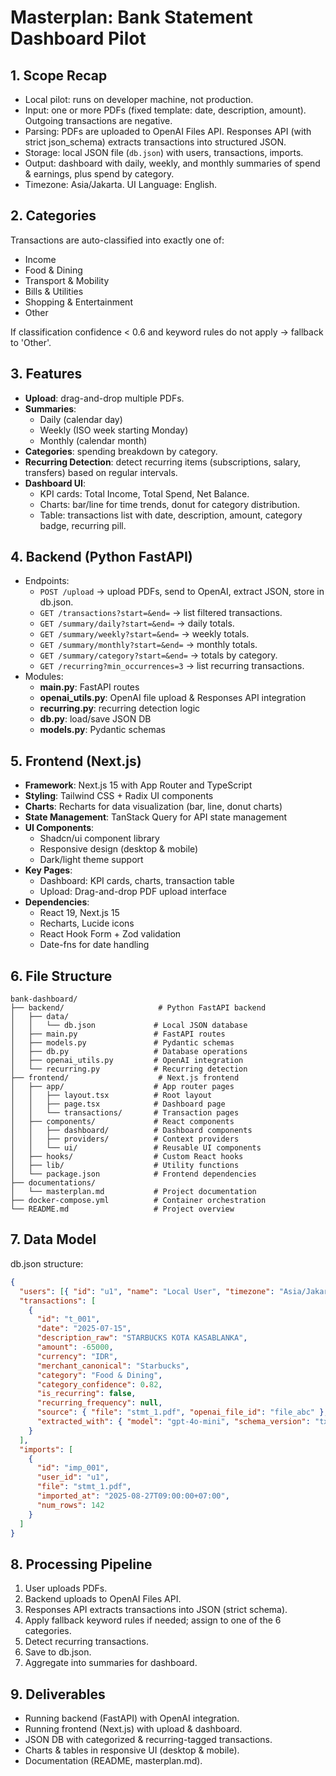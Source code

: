 # Masterplan: Bank Statement Dashboard Pilot

## 1. Scope Recap
- Local pilot: runs on developer machine, not production.
- Input: one or more PDFs (fixed template: date, description, amount). Outgoing transactions are negative.
- Parsing: PDFs are uploaded to OpenAI Files API. Responses API (with strict json_schema) extracts transactions into structured JSON.
- Storage: local JSON file (`db.json`) with users, transactions, imports.
- Output: dashboard with daily, weekly, and monthly summaries of spend & earnings, plus spend by category.
- Timezone: Asia/Jakarta. UI Language: English.

## 2. Categories
Transactions are auto-classified into exactly one of:
- Income
- Food & Dining
- Transport & Mobility
- Bills & Utilities
- Shopping & Entertainment
- Other

If classification confidence < 0.6 and keyword rules do not apply → fallback to 'Other'.

## 3. Features
- **Upload**: drag-and-drop multiple PDFs.
- **Summaries**:
  - Daily (calendar day)
  - Weekly (ISO week starting Monday)
  - Monthly (calendar month)
- **Categories**: spending breakdown by category.
- **Recurring Detection**: detect recurring items (subscriptions, salary, transfers) based on regular intervals.
- **Dashboard UI**:
  - KPI cards: Total Income, Total Spend, Net Balance.
  - Charts: bar/line for time trends, donut for category distribution.
  - Table: transactions list with date, description, amount, category badge, recurring pill.

## 4. Backend (Python FastAPI)
- Endpoints:
  - `POST /upload` → upload PDFs, send to OpenAI, extract JSON, store in db.json.
  - `GET /transactions?start=&end=` → list filtered transactions.
  - `GET /summary/daily?start=&end=` → daily totals.
  - `GET /summary/weekly?start=&end=` → weekly totals.
  - `GET /summary/monthly?start=&end=` → monthly totals.
  - `GET /summary/category?start=&end=` → totals by category.
  - `GET /recurring?min_occurrences=3` → list recurring transactions.
- Modules:
  - **main.py**: FastAPI routes
  - **openai_utils.py**: OpenAI file upload & Responses API integration
  - **recurring.py**: recurring detection logic
  - **db.py**: load/save JSON DB
  - **models.py**: Pydantic schemas

## 5. Frontend (Next.js)
- **Framework**: Next.js 15 with App Router and TypeScript
- **Styling**: Tailwind CSS + Radix UI components
- **Charts**: Recharts for data visualization (bar, line, donut charts)
- **State Management**: TanStack Query for API state management
- **UI Components**: 
  - Shadcn/ui component library
  - Responsive design (desktop & mobile)
  - Dark/light theme support
- **Key Pages**:
  - Dashboard: KPI cards, charts, transaction table
  - Upload: Drag-and-drop PDF upload interface
- **Dependencies**:
  - React 19, Next.js 15
  - Recharts, Lucide icons
  - React Hook Form + Zod validation
  - Date-fns for date handling

## 6. File Structure
```
bank-dashboard/
├── backend/                     # Python FastAPI backend
│   ├── data/
│   │   └── db.json             # Local JSON database
│   ├── main.py                 # FastAPI routes
│   ├── models.py               # Pydantic schemas
│   ├── db.py                   # Database operations
│   ├── openai_utils.py         # OpenAI integration
│   └── recurring.py            # Recurring detection
├── frontend/                    # Next.js frontend
│   ├── app/                    # App router pages
│   │   ├── layout.tsx          # Root layout
│   │   ├── page.tsx            # Dashboard page
│   │   └── transactions/       # Transaction pages
│   ├── components/             # React components
│   │   ├── dashboard/          # Dashboard components
│   │   ├── providers/          # Context providers
│   │   └── ui/                 # Reusable UI components
│   ├── hooks/                  # Custom React hooks
│   ├── lib/                    # Utility functions
│   └── package.json            # Frontend dependencies
├── documentations/
│   └── masterplan.md           # Project documentation
├── docker-compose.yml          # Container orchestration
└── README.md                   # Project overview
```

## 7. Data Model
db.json structure:
```json
{
  "users": [{ "id": "u1", "name": "Local User", "timezone": "Asia/Jakarta" }],
  "transactions": [
    {
      "id": "t_001",
      "date": "2025-07-15",
      "description_raw": "STARBUCKS KOTA KASABLANKA",
      "amount": -65000,
      "currency": "IDR",
      "merchant_canonical": "Starbucks",
      "category": "Food & Dining",
      "category_confidence": 0.82,
      "is_recurring": false,
      "recurring_frequency": null,
      "source": { "file": "stmt_1.pdf", "openai_file_id": "file_abc" },
      "extracted_with": { "model": "gpt-4o-mini", "schema_version": "txn.v1" }
    }
  ],
  "imports": [
    {
      "id": "imp_001",
      "user_id": "u1",
      "file": "stmt_1.pdf",
      "imported_at": "2025-08-27T09:00:00+07:00",
      "num_rows": 142
    }
  ]
}
```

## 8. Processing Pipeline
1. User uploads PDFs.
2. Backend uploads to OpenAI Files API.
3. Responses API extracts transactions into JSON (strict schema).
4. Apply fallback keyword rules if needed; assign to one of the 6 categories.
5. Detect recurring transactions.
6. Save to db.json.
7. Aggregate into summaries for dashboard.

## 9. Deliverables
- Running backend (FastAPI) with OpenAI integration.
- Running frontend (Next.js) with upload & dashboard.
- JSON DB with categorized & recurring-tagged transactions.
- Charts & tables in responsive UI (desktop & mobile).
- Documentation (README, masterplan.md).
